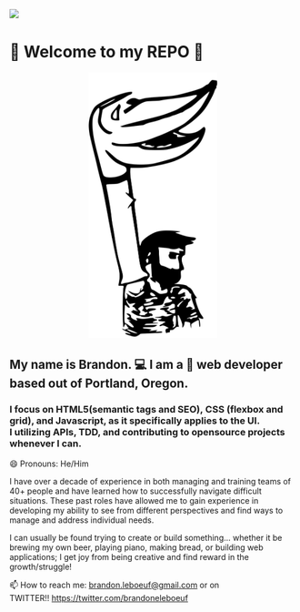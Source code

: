 ![](https://komarev.com/ghpvc/?username=brandonleboeuf)

# 👋  Welcome to my REPO 👋
<div align="center">
  <img  width="227" height="467" src="https://raw.githubusercontent.com/brandonleboeuf/brandonleboeuf/master/puppet.svg" alt="Drawing of a puppet">
</div>


## My name is Brandon. 💻 I am a 🧛 web developer based out of Portland, Oregon. 
### I focus on HTML5(semantic tags and SEO), CSS (flexbox and grid), and Javascript, as it specifically applies to the UI. I utilizing APIs, TDD, and contributing to opensource projects whenever I can.

😄 Pronouns: He/Him

I have over a decade of experience in both managing and training teams of 40+ people and have learned how to successfully navigate difficult situations. These past roles have allowed me to gain experience in developing my ability to see from different perspectives and find ways to manage and address individual needs.

I can usually be found trying to create or build something... whether it be brewing my own beer, playing piano, making bread, or building web applications; I get joy from being creative and find reward in the growth/struggle!

📫 How to reach me: brandon.leboeuf@gmail.com or on TWITTER!! https://twitter.com/brandoneleboeuf
